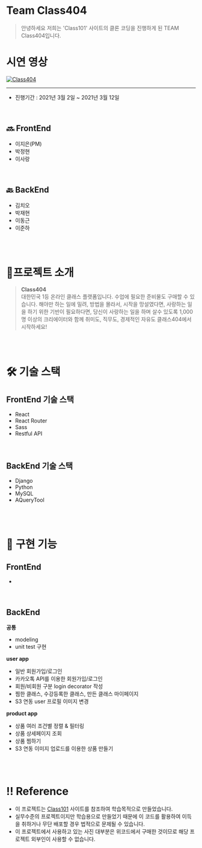 # Team Class404
> 안녕하세요 저희는 'Class101' 사이트의 클론 코딩을 진행하게 된 TEAM Class404입니다. 

# 시연 영상
[![Class404](https://blog.kakaocdn.net/dn/b7GKet/btq0iWEVr6H/GQLCvtTykDaKyQv2loZjLK/img.png)](https://www.youtube.com/watch?v=wpD3biBt4GY&feature=youtu.be)

***
- 진행기간 : 2021년 3월 2일 ~ 2021년 3월 12일

<br>

## 🔜 FrontEnd
- 이지은(PM)
- 박정현
- 이사랑

<br>

## 🔙 BackEnd
- 김치오
- 박재현
- 이동근
- 이준하

<br>
<br>

# 🌟프로젝트 소개
> **Class404** <br> 대한민국 1등 온라인 클래스 플랫폼입니다. 수업에 필요한 준비물도 구매할 수 있습니다. 해야만 하는 일에 밀려, 방법을 몰라서, 시작을 망설였다면, 사랑하는 일을 하기 위한 기반이 필요하다면, 당신이 사랑하는 일을 하며 살수 있도록 1,000명 이상의 크리에이터와 함께 취미도, 직무도, 경제적인 자유도 클래스404에서 시작하세요!
<br>

<br>

# 🛠 기술 스택
## FrontEnd 기술 스택
- React
- React Router
- Sass
- Restful API

<br>

## BackEnd 기술 스택
- Django
- Python
- MySQL
- AQueryTool

<br>
<br>

# 🌈 구현 기능

## FrontEnd
- 

<br>

## BackEnd
**공통**
- modeling
- unit test 구현

**user app**
- 일반 회원가입/로그인
- 카카오톡 API를 이용한 회원가입/로그인
- 회원/비회원 구분 login decorator 작성
- 찜한 클래스, 수강등록한 클래스, 만든 클래스 마이페이지 
- S3 연동 user 프로필 이미지 변경

**product app**
- 상품 여러 조건별 정렬 & 필터링
- 상품 상세페이지 조회
- 상품 찜하기
- S3 연동 이미지 업로드를 이용한 상품 만들기

<br>
<br>

# ‼️ Reference

- 이 프로젝트는 <a href="https://class101.net/">Class101</a> 사이트를 참조하여 학습목적으로 만들었습니다.
- 실무수준의 프로젝트이지만 학습용으로 만들었기 때문에 이 코드를 활용하여 이득을 취하거나 무단 배포할 경우 법적으로 문제될 수 있습니다.
- 이 프로젝트에서 사용하고 있는 사진 대부분은 위코드에서 구매한 것이므로 해당 프로젝트 외부인이 사용할 수 없습니다.

